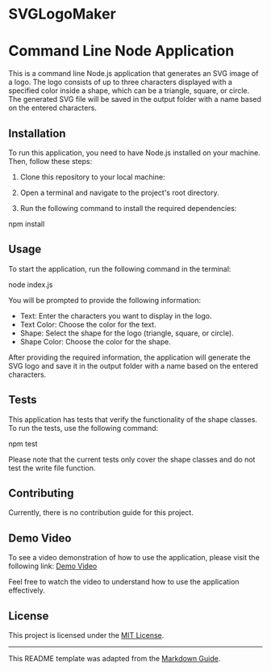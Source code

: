 # SVGLogoMaker
# Command Line Node Application

This is a command line Node.js application that generates an SVG image of a logo. The logo consists of up to three characters displayed with a specified color inside a shape, which can be a triangle, square, or circle. The generated SVG file will be saved in the output folder with a name based on the entered characters.

## Installation

To run this application, you need to have Node.js installed on your machine. Then, follow these steps:

1. Clone this repository to your local machine:


2. Open a terminal and navigate to the project's root directory.

3. Run the following command to install the required dependencies:

npm install


## Usage

To start the application, run the following command in the terminal:

node index.js


You will be prompted to provide the following information:

- Text: Enter the characters you want to display in the logo.
- Text Color: Choose the color for the text.
- Shape: Select the shape for the logo (triangle, square, or circle).
- Shape Color: Choose the color for the shape.

After providing the required information, the application will generate the SVG logo and save it in the output folder with a name based on the entered characters.

## Tests

This application has tests that verify the functionality of the shape classes. To run the tests, use the following command:

npm test


Please note that the current tests only cover the shape classes and do not test the write file function.

## Contributing

Currently, there is no contribution guide for this project.

## Demo Video

To see a video demonstration of how to use the application, please visit the following link:
[Demo Video](https://www.example.com)

Feel free to watch the video to understand how to use the application effectively.

## License

This project is licensed under the [MIT License](https://opensource.org/licenses/MIT).

---

This README template was adapted from the [Markdown Guide](https://www.markdownguide.org/).

